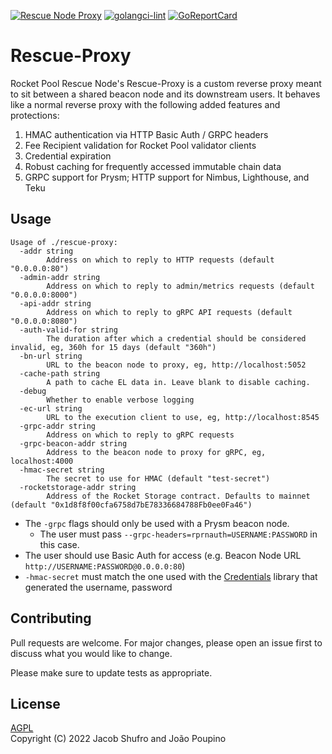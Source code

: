 [![Rescue Node Proxy](https://github.com/Rocket-Pool-Rescue-Node/rescue-proxy/actions/workflows/tests.yml/badge.svg)](https://github.com/Rocket-Pool-Rescue-Node/rescue-proxy/actions/workflows/tests.yml) [![golangci-lint](https://github.com/Rocket-Pool-Rescue-Node/rescue-proxy/actions/workflows/golangci-lint.yml/badge.svg)](https://github.com/Rocket-Pool-Rescue-Node/rescue-proxy/actions/workflows/golangci-lint.yml) [![GoReportCard](https://goreportcard.com/badge/github.com/Rocket-Pool-Rescue-Node/rescue-proxy)](https://goreportcard.com/report/github.com/Rocket-Pool-Rescue-Node/rescue-proxy)

# Rescue-Proxy

Rocket Pool Rescue Node's Rescue-Proxy is a custom reverse proxy meant to sit between a shared beacon node and its downstream users. It behaves like a normal reverse proxy with the following added features and protections:

1. HMAC authentication via HTTP Basic Auth / GRPC headers
1. Fee Recipient validation for Rocket Pool validator clients
1. Credential expiration
1. Robust caching for frequently accessed immutable chain data
1. GRPC support for Prysm; HTTP support for Nimbus, Lighthouse, and Teku

## Usage

```
Usage of ./rescue-proxy:
  -addr string
        Address on which to reply to HTTP requests (default "0.0.0.0:80")
  -admin-addr string
        Address on which to reply to admin/metrics requests (default "0.0.0.0:8000")
  -api-addr string
        Address on which to reply to gRPC API requests (default "0.0.0.0:8080")
  -auth-valid-for string
        The duration after which a credential should be considered invalid, eg, 360h for 15 days (default "360h")
  -bn-url string
        URL to the beacon node to proxy, eg, http://localhost:5052
  -cache-path string
        A path to cache EL data in. Leave blank to disable caching.
  -debug
        Whether to enable verbose logging
  -ec-url string
        URL to the execution client to use, eg, http://localhost:8545
  -grpc-addr string
        Address on which to reply to gRPC requests
  -grpc-beacon-addr string
        Address to the beacon node to proxy for gRPC, eg, localhost:4000
  -hmac-secret string
        The secret to use for HMAC (default "test-secret")
  -rocketstorage-addr string
        Address of the Rocket Storage contract. Defaults to mainnet (default "0x1d8f8f00cfa6758d7bE78336684788Fb0ee0Fa46")

```

  * The `-grpc` flags should only be used with a Prysm beacon node.
    * The user must pass `--grpc-headers=rprnauth=USERNAME:PASSWORD` in this case.
  * The user should use Basic Auth for access (e.g. Beacon Node URL `http://USERNAME:PASSWORD@0.0.0.0:80`)
  * `-hmac-secret` must match the one used with the [Credentials](https://github.com/Rocket-Pool-Rescue-Node/credentials) library that generated the username, password

## Contributing

Pull requests are welcome. For major changes, please open an issue first
to discuss what you would like to change.

Please make sure to update tests as appropriate.

## License

[AGPL](https://www.gnu.org/licenses/agpl-3.0.en.html)  
Copyright (C) 2022 Jacob Shufro and João Poupino

